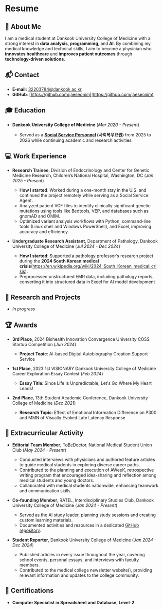 # Resume

## 🚀 About Me
I am a medical student at Dankook University College of Medicine with a strong interest in **data analysis**, **programming**, and **AI**. By combining my medical knowledge and technical skills, I aim to become a physician who **innovates healthcare** and **improves patient outcomes** through **technology-driven solutions**.

## 📬 Contact
- **E-mail:** [32203784@dankook.ac.kr](mailto:32203784@dankook.ac.kr)
- **GitHub**: [https://github.com/jaeseonim](https://github.com/jaeseonim)

## 🎓 Education
- **Dankook University College of Medicine** (*Mar 2020 - Present*)
  
  - Served as a **[Social Service Personnel](https://en.wikipedia.org/wiki/Social_service_personnel) (사회복무요원)** from 2025 to 2026 while continuing academic and research activities. 

## 💻 Work Experience
- **Research Trainee**, Division of Endocrinology and Center for Genetic Medicine Research, Children’s National Hospital, Washington, DC (*Jan 2025 - Present*)
  - **How I started**: Worked during a one-month stay in the U.S. and continued the project remotely while serving as a Social Service Agent.
  - Analyzed patient VCF files to identify clinically significant genetic mutations using tools like Bedtools, VEP, and databases such as gnomAD and OMIM.
  - Optimized variant analysis workflows with Python, command-line tools (Linux shell and Windows PowerShell), and Excel, improving accuracy and efficiency.

- **Undergraduate Research Assistant**, Department of Pathology, Dankook University College of Medicine (*Jul 2024 - Dec 2024*)
  - **How I started**: Supported a pathology professor’s research project during the **2024 South Korean medical crisis**(https://en.wikipedia.org/wiki/2024_South_Korean_medical_crisis).
  - Preprocessed unstructured EMR data, including pathology reports, converting it into structured data in Excel for AI model development

## 🔬 Research and Projects
- *In progress*

## 🏆 Awards
- **3rd Place**, 2024 Biohealth Innovation Convergence University COSS Startup Competition (*Jun 2024*)
  
  - **Project Topic**: AI-based Digital Autobiography Creation Support Service
    
- **1st Place**, 2023 1st VISIONARY Dankook University College of Medicine Career Exploration Essay Contest (*Feb 2024*)
  
  - **Essay Title**: Since Life is Unpredictable, Let's Go Where My Heart Leads!
    
- **2nd Place**, 13th Student Academic Conference, Dankook University College of Medicine (*Dec 2021*)
  
  - **Research Topic**: Effect of Emotional Information Difference on P300 and MMN of Visually Evoked Late Latency Response

## 🌟 Extracurricular Activity
- **Editorial Team Member**, [ToBeDoctor](https://tobedoctor.net/), National Medical Student Union Club (*May 2024 - Present*)

  - Conducted interviews with physicians and authored feature articles to guide medical students in exploring diverse career paths.
  - Contributed to the planning and execution of AWeeK,  retrospective writing program that encouraged idea-sharing and reflection among medical students and young doctors.
  - Collaborated with medical students nationwide, enhancing teamwork and communication skills.
    
- **Co-founding Member**, RATEL, Interdisciplinary Studies Club, Dankook University College of Medicine (*Jan 2024 - Present*)

  - Served as the AI study leader, planning study sessions and creating custom learning materials.
  - Documented activities and resources in a dedicated [GitHub repository](https://github.com/jaeseonim/AI-Study-Group).
  
- **Student Reporter**, Dankook University College of Medicine (*Jan 2024 - Dec 2024*)

  - Published articles in every issue throughout the year, covering school events, personal essays, and interviews with faculty members.
  - Contributed to the medical college newsletter website(), providing relevant information and updates to the college community.

## 📜 Certifications
- **Computer Specialist in Spreadsheet and Database, Level-2**
